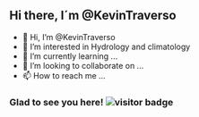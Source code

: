 ## Hi there, I´m @KevinTraverso

- 👋 Hi, I’m @KevinTraverso
- 👀 I’m interested in Hydrology and climatology
- 🌱 I’m currently learning ...
- 💞️ I’m looking to collaborate on ...
- 📫 How to reach me ...


<!--- 
![visitantes](https://visitor-badge.glitch.me/badge?page_id=${KevinTraverso}.${KevinTraverso})
--->

### Glad to see you here! ![visitor badge](https://visitor-badge.glitch.me/badge?page_id=${KevinTraverso}.${KevinTraverso}.visitor-badge&left_color=red&right_color=green&left_text=HelloVisitors)

<!---
Kevin-Arnold-Traverso/Kevin-Arnold-Traverso is a ✨ special ✨ repository because its `README.md` (this file) appears on your GitHub profile.
You can click the Preview link to take a look at your changes.
--->
